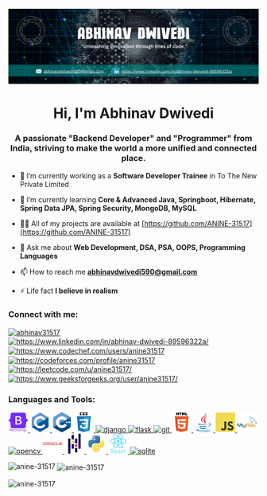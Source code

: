![logo](https://github.com/ANINE-31517/ANINE-31517/blob/main/Dark%20Teal%20Geometric%20Technology%20LinkedIn%20Banner%20(1).png)
<h1 align="center">Hi, I'm Abhinav Dwivedi</h1>
<h3 align="center">A passionate "Backend Developer" and "Programmer" from India, striving to make the world a more unified and connected place.</h3>

- 🔭 I’m currently working as a  **Software Developer Trainee** in To The New Private Limited

- 🌱 I’m currently learning **Core & Advanced Java, Springboot, Hibernate, Spring Data JPA, Spring Security, MongoDB, MySQL**

- 👨‍💻 All of my projects are available at [https://github.com/ANINE-31517](https://github.com/ANINE-31517)

- 💬 Ask me about **Web Development, DSA, PSA, OOPS, Programming Languages**

- 📫 How to reach me **abhinavdwivedi590@gmail.com**

- ⚡ Life fact **I believe in realism**

<h3 align="left">Connect with me:</h3>
<p align="left">
<a href="https://twitter.com/abhinav31517" target="blank"><img align="center" src="https://raw.githubusercontent.com/rahuldkjain/github-profile-readme-generator/master/src/images/icons/Social/twitter.svg" alt="abhinav31517" height="30" width="40" /></a>
<a href="https://linkedin.com/in/https://www.linkedin.com/in/abhinav-dwivedi-89596322a/" target="blank"><img align="center" src="https://raw.githubusercontent.com/rahuldkjain/github-profile-readme-generator/master/src/images/icons/Social/linked-in-alt.svg" alt="https://www.linkedin.com/in/abhinav-dwivedi-89596322a/" height="30" width="40" /></a>
<a href="https://www.codechef.com/users/https://www.codechef.com/users/anine31517" target="blank"><img align="center" src="https://i.pinimg.com/736x/ef/3c/3f/ef3c3fd973ce6890b32d27be7a050b62.jpg" alt="https://www.codechef.com/users/anine31517" height="30" width="40" /></a>
<a href="https://codeforces.com/profile/https://codeforces.com/profile/anine31517" target="blank"><img align="center" src="https://raw.githubusercontent.com/rahuldkjain/github-profile-readme-generator/master/src/images/icons/Social/codeforces.svg" alt="https://codeforces.com/profile/anine31517" height="30" width="40" /></a>
<a href="https://www.leetcode.com/https://leetcode.com/u/anine31517/" target="blank"><img align="center" src="https://raw.githubusercontent.com/rahuldkjain/github-profile-readme-generator/master/src/images/icons/Social/leet-code.svg" alt="https://leetcode.com/u/anine31517/" height="30" width="40" /></a>
<a href="https://auth.geeksforgeeks.org/user/https://www.geeksforgeeks.org/user/anine31517/" target="blank"><img align="center" src="https://raw.githubusercontent.com/rahuldkjain/github-profile-readme-generator/master/src/images/icons/Social/geeks-for-geeks.svg" alt="https://www.geeksforgeeks.org/user/anine31517/" height="30" width="40" /></a>
</p>

<h3 align="left">Languages and Tools:</h3>
<p align="left"> <a href="https://getbootstrap.com" target="_blank" rel="noreferrer"> <img src="https://raw.githubusercontent.com/devicons/devicon/master/icons/bootstrap/bootstrap-plain-wordmark.svg" alt="bootstrap" width="40" height="40"/> </a> <a href="https://www.cprogramming.com/" target="_blank" rel="noreferrer"> <img src="https://raw.githubusercontent.com/devicons/devicon/master/icons/c/c-original.svg" alt="c" width="40" height="40"/> </a> <a href="https://www.w3schools.com/cpp/" target="_blank" rel="noreferrer"> <img src="https://raw.githubusercontent.com/devicons/devicon/master/icons/cplusplus/cplusplus-original.svg" alt="cplusplus" width="40" height="40"/> </a> <a href="https://www.w3schools.com/css/" target="_blank" rel="noreferrer"> <img src="https://raw.githubusercontent.com/devicons/devicon/master/icons/css3/css3-original-wordmark.svg" alt="css3" width="40" height="40"/> </a> <a href="https://www.djangoproject.com/" target="_blank" rel="noreferrer"> <img src="https://cdn.worldvectorlogo.com/logos/django.svg" alt="django" width="40" height="40"/> </a> <a href="https://flask.palletsprojects.com/" target="_blank" rel="noreferrer"> <img src="https://www.vectorlogo.zone/logos/pocoo_flask/pocoo_flask-icon.svg" alt="flask" width="40" height="40"/> </a> <a href="https://git-scm.com/" target="_blank" rel="noreferrer"> <img src="https://www.vectorlogo.zone/logos/git-scm/git-scm-icon.svg" alt="git" width="40" height="40"/> </a> <a href="https://www.w3.org/html/" target="_blank" rel="noreferrer"> <img src="https://raw.githubusercontent.com/devicons/devicon/master/icons/html5/html5-original-wordmark.svg" alt="html5" width="40" height="40"/> </a> <a href="https://www.java.com" target="_blank" rel="noreferrer"> <img src="https://raw.githubusercontent.com/devicons/devicon/master/icons/java/java-original.svg" alt="java" width="40" height="40"/> </a> <a href="https://developer.mozilla.org/en-US/docs/Web/JavaScript" target="_blank" rel="noreferrer"> <img src="https://raw.githubusercontent.com/devicons/devicon/master/icons/javascript/javascript-original.svg" alt="javascript" width="40" height="40"/> </a> <a href="https://www.mysql.com/" target="_blank" rel="noreferrer"> <img src="https://raw.githubusercontent.com/devicons/devicon/master/icons/mysql/mysql-original-wordmark.svg" alt="mysql" width="40" height="40"/> </a> <a href="https://opencv.org/" target="_blank" rel="noreferrer"> <img src="https://www.vectorlogo.zone/logos/opencv/opencv-icon.svg" alt="opencv" width="40" height="40"/> </a> <a href="https://www.oracle.com/" target="_blank" rel="noreferrer"> <img src="https://raw.githubusercontent.com/devicons/devicon/master/icons/oracle/oracle-original.svg" alt="oracle" width="40" height="40"/> </a> <a href="https://pandas.pydata.org/" target="_blank" rel="noreferrer"> <img src="https://raw.githubusercontent.com/devicons/devicon/2ae2a900d2f041da66e950e4d48052658d850630/icons/pandas/pandas-original.svg" alt="pandas" width="40" height="40"/> </a> <a href="https://www.python.org" target="_blank" rel="noreferrer"> <img src="https://raw.githubusercontent.com/devicons/devicon/master/icons/python/python-original.svg" alt="python" width="40" height="40"/> </a> <a href="https://reactjs.org/" target="_blank" rel="noreferrer"> <img src="https://raw.githubusercontent.com/devicons/devicon/master/icons/react/react-original-wordmark.svg" alt="react" width="40" height="40"/> </a> <a href="https://www.sqlite.org/" target="_blank" rel="noreferrer"> <img src="https://www.vectorlogo.zone/logos/sqlite/sqlite-icon.svg" alt="sqlite" width="40" height="40"/> </a> </p>

<p><img align="left" src="https://github-readme-stats.vercel.app/api/top-langs?username=anine-31517&show_icons=true&locale=en&layout=compact" alt="anine-31517" /></p>

<p>&nbsp;<img align="center" src="https://github-readme-stats.vercel.app/api?username=anine-31517&show_icons=true&locale=en" alt="anine-31517" /></p>

<p><img align="center" src="https://github-readme-streak-stats.herokuapp.com/?user=anine-31517&" alt="anine-31517" /></p>
